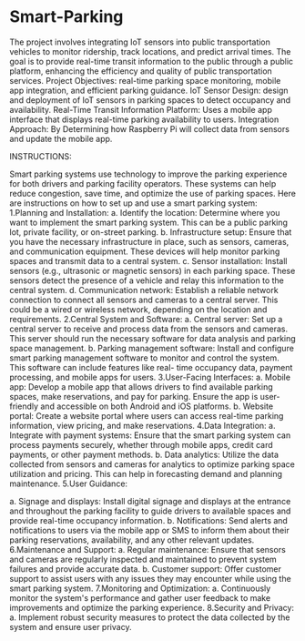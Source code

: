# Smart-Parking
The project involves integrating IoT sensors into public transportation vehicles to monitor ridership, track locations, and predict arrival times. The goal is to provide real-time transit information to the public through a public platform, enhancing the efficiency and quality of public transportation services. 
Project Objectives:
real-time parking space monitoring, mobile app integration, and efficient parking guidance.
IoT Sensor Design: design and deployment of IoT sensors in parking spaces to detect occupancy and availability.
Real-Time Transit Information Platform: Uses a mobile app interface that displays real-time parking availability to users.
Integration Approach: By Determining how Raspberry Pi will collect data from sensors and update the mobile app.

INSTRUCTIONS:

Smart parking systems use technology to improve the parking experience for both
drivers and parking facility operators. These systems can help reduce congestion, save
time, and optimize the use of parking spaces. Here are instructions on how to set up
and use a smart parking system:
1.Planning and Installation:
a. Identify the location: Determine where you want to implement the smart parking
system. This can be a public parking lot, private facility, or on-street parking.
b. Infrastructure setup: Ensure that you have the necessary infrastructure in place, such
as sensors, cameras, and communication equipment. These devices will help monitor
parking spaces and transmit data to a central system.
c. Sensor installation: Install sensors (e.g., ultrasonic or magnetic sensors) in each
parking space. These sensors detect the presence of a vehicle and relay this
information to the central system.
d. Communication network: Establish a reliable network connection to connect all
sensors and cameras to a central server. This could be a wired or wireless network,
depending on the location and requirements.
2.Central System and Software:
a. Central server: Set up a central server to receive and process data from the sensors
and cameras. This server should run the necessary software for data analysis and
parking space management.
b. Parking management software: Install and configure smart parking management
software to monitor and control the system. This software can include features like real-
time occupancy data, payment processing, and mobile apps for users.
3.User-Facing Interfaces:
a. Mobile app: Develop a mobile app that allows drivers to find available parking
spaces, make reservations, and pay for parking. Ensure the app is user-friendly and
accessible on both Android and iOS platforms.
b. Website portal: Create a website portal where users can access real-time parking
information, view pricing, and make reservations.
4.Data Integration:
a. Integrate with payment systems: Ensure that the smart parking system can process
payments securely, whether through mobile apps, credit card payments, or other
payment methods.
b. Data analytics: Utilize the data collected from sensors and cameras for analytics to
optimize parking space utilization and pricing. This can help in forecasting demand and
planning maintenance.
5.User Guidance:

a. Signage and displays: Install digital signage and displays at the entrance and
throughout the parking facility to guide drivers to available spaces and provide real-time
occupancy information.
b. Notifications: Send alerts and notifications to users via the mobile app or SMS to
inform them about their parking reservations, availability, and any other relevant
updates.
6.Maintenance and Support:
a. Regular maintenance: Ensure that sensors and cameras are regularly inspected and
maintained to prevent system failures and provide accurate data.
b. Customer support: Offer customer support to assist users with any issues they may
encounter while using the smart parking system.
7.Monitoring and Optimization:
a. Continuously monitor the system&#39;s performance and gather user feedback to make
improvements and optimize the parking experience.
8.Security and Privacy:
a. Implement robust security measures to protect the data collected by the system and
ensure user privacy.
